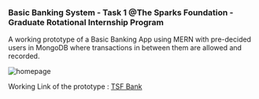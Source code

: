 ### Basic Banking System - Task 1 @The Sparks Foundation - Graduate Rotational Internship Program

A working prototype of a Basic Banking App using MERN with pre-decided users in MongoDB where transactions in between them are allowed and recorded.

![homepage](https://user-images.githubusercontent.com/79986094/146036292-31edeba1-b251-40a8-af56-a2c8c5c92a08.png)

Working Link of the prototype : [TSF Bank](https://tsf----bank.herokuapp.com/)
